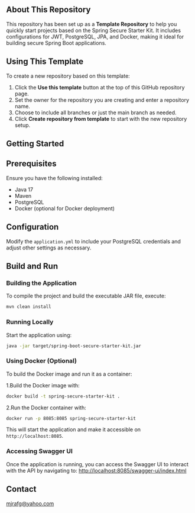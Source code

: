 ## About This Repository

This repository has been set up as a **Template Repository** to help you quickly start projects based on the Spring Secure Starter Kit. It includes configurations for JWT, PostgreSQL, JPA, and Docker, making it ideal for building secure Spring Boot applications.

## Using This Template

To create a new repository based on this template:

1. Click the **Use this template** button at the top of this GitHub repository page.
2. Set the owner for the repository you are creating and enter a repository name.
3. Choose to include all branches or just the main branch as needed.
4. Click **Create repository from template** to start with the new repository setup.

## Getting Started

## Prerequisites

Ensure you have the following installed:
- Java 17
- Maven
- PostgreSQL
- Docker (optional for Docker deployment)

## Configuration

Modify the `application.yml` to include your PostgreSQL credentials and adjust other settings as necessary.

## Build and Run

### Building the Application

To compile the project and build the executable JAR file, execute:

```bash
mvn clean install
```

### Running Locally

Start the application using:

```bash
java -jar target/spring-boot-secure-starter-kit.jar
```

### Using Docker (Optional)

To build the Docker image and run it as a container:

1.Build the Docker image with:

```bash
docker build -t spring-secure-starter-kit .
```

2.Run the Docker container with:

```bash
docker run -p 8085:8085 spring-secure-starter-kit
```

This will start the application and make it accessible on `http://localhost:8085`.

### Accessing Swagger UI
Once the application is running, you can access the Swagger UI to interact with the API by navigating to:
[http://localhost:8085/swagger-ui/index.html](http://localhost:8085/swagger-ui/index.html)


## Contact

[mjrafg@yahoo.com](mailto:mjrafg@yahoo.com)

